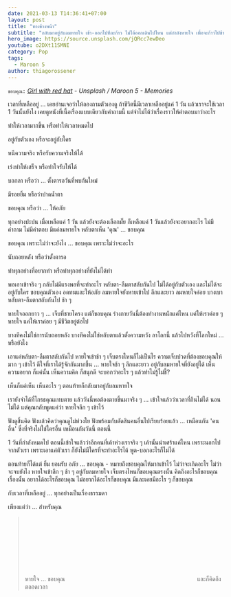 ```yaml
---
date: 2021-03-13 T14:36:41+07:00
layout: post
title: "ทางข้างหน้า"
subtitle: "กลับมาอยู่กับลมหายใจ เข้า-ออกไปทีละก้าว ไม่ได้ออกเดินไปไหน แต่กำลังหายใจ เพื่อจะก้าวไปข้างหน้า"
hero_image: https://source.unsplash.com/jQRcc7ewDeo
youtube: o2DXt11SMNI
category: Pop
tags:
  - Maroon 5
author: thiagorossener
---
```

`ขอบคุณ:` *[Girl with red hat](https://unsplash.com/@girlwithredhat) - Unsplash / Maroon 5 - Memories*

เวลาที่เหลืออยู่ ... เคยอ่านเจอว่าให้ลองถามตัวเองดู ถ้าชีวิตนี้มีเวลาเหลืออยู่แค่ 1 วัน แล้วเราจะใช้เวลา 1 วันนั้นยังไง เคยดูหนังที่เนื้อเรื่องแบบเดียวกับคำถามนี้ แต่จำไม่ได้ว่าเรื่องราวให้คำตอบมาว่าอะไร

ทำให้เวลามากขึ้น หรือทำให้เวลาหมดไป

อยู่กับตัวเอง หรือจะอยู่กับใคร

หนีความจริง หรือรับความจริงให้ได้

เร่งทำให้เสร็จ หรือทำใจรับให้ได้

บอกลา หรือว่า ... ตั้งตารอวันที่พบกันใหม่

มีรอยยิ้ม หรือว่าปาดน้ำตา

ขอบคุณ หรือว่า ... ให้อภัย

ทุกอย่างปะปน เมื่อเหลือแค่ 1 วัน แล้วยังจะต้องเลือกมั๊ย ก็เหลือแค่ 1 วันแล้วยังจะอยากอะไร ไม่มีคำถาม ไม่มีคำตอบ มีแค่ลมหายใจ หลับตาเห็น 'คุณ' ... ขอบคุณ

ขอบคุณ เพราะไม่ว่าจะยังไง ... ขอบคุณ เพราะไม่ว่าจะอะไร

นับถอยหลัง หรือว่าตั้งตารอ

ทำทุกอย่างที่อยากทำ หรือทำทุกอย่างที่ยังไม่ได้ทำ

พอเอาเข้าจริง ๆ กลับไม่มีแรงพอที่จะทำอะไร หลับตา-ลืมตาสลับกันไป ไม่ได้อยู่กับตัวเอง และไม่ได้จะอยู่กับใคร ขอบคุณตัวเอง อดทนและให้อภัย ลมหายใจยังหายเข้าไป ลึกและยาว ลมหายใจค่อย บางเบา หลับตา-ลืมตาสลับกันไป ช้า ๆ

หายใจออกยาว ๆ ... เจ็บที่ชายโครง แต่ก็ขอบคุณ ร่างกายวันนี้ต้องทำงานหนักแค่ไหน แค่ให้เราค่อย ๆ หายใจ แค่ให้เราค่อย ๆ มีชีวิตอยู่ต่อไป

บางทีคงไม่ใช่การนับถอยหลัง บางทีคงไม่ใช่หลับตาแล้วตั้งความหวัง ลาโลกนี้ แล้วไปหวังที่โลกใหม่ ... หรือยังไง

เอาแค่หลับตา-ลืมตาสลับกันไป หายใจเข้าช้า ๆ เจ็บตรงไหนก็ไม่เป็นไร ความเจ็บปวดที่ต้องขอบคุณให้มาก ๆ เข้าไว้ ดีใจที่เราได้รู้จักกันมากขึ้น ... หายใจช้า ๆ ลึกและยาว อยู่กับลมหายใจที่ยังอยู่ได้ เห็นความอยาก ก็แค่นั้น เห็นความคิด ก็สนุกดี จะบอกว่าอะไร ๆ แล้วทำไม่รู้ไม่ชี้?

เห็นก็แค่เห็น เห็นอะไร ๆ ตอนท้ายก็กลับมาอยู่กับลมหายใจ

เรายังจำได้ที่โกรธคุณแทบตาย แล้ววันนี้พอต้องตายขึ้นมาจริง ๆ ... เข้าใจแล้วว่าเวลาที่กินไม่ได้ นอนไม่ได้ แต่คุณกลับพูดแค่ว่า หายใจลึก ๆ เข้าไว้

ฟังดูสิ้นคิด ฟังแล้วคิดว่าคุณดูไม่ห่วงใย ฟังพร้อมกับตัดสินคนอื่นไปเรียบร้อยแล้ว ... เหมือนกัน 'คนอื่น' ซึ่งที่จริงไม่ใช่ใครอื่น เหมือนกันวันนี้ ตอนนี้

1 วันที่กำลังหมดไป ตอนนี้เข้าใจแล้วว่าอีกคนที่เค้าห่วงเราจริง ๆ เค้านั้นน่าเศร้าแค่ไหน เพราะนอกไปจากตัวเรา เพราะเอาแค่ตัวเรา ก็ยังไม่มีใครที่จะทำอะไรได้ พูด-บอกอะไรก็ไม่ได้

ตอนท้ายก็ได้แต่ ยิ้ม ยอมรับ อภัย ... ขอบคุณ - หมายถึงขอบคุณให้มากเข้าไว้ ไม่ว่าจะเกิดอะไร ไม่ว่าจะจบยังไง หายใจเข้าลึก ๆ ช้า ๆ อยู่กับลมหายใจ เจ็บตรงไหนก็ขอบคุณตรงนั้น คิดถึงอะไรก็ขอบคุณเรื่องนั้น อยากได้อะไรก็ขอบคุณ ไม่อยากได้อะไรก็ขอบคุณ มีและเคยมีอะไร ๆ ก็ขอบคุณ

กับเวลาที่เหลืออยู่ ... ทุกอย่างเป็นเรื่องธรรมดา

เพียงแต่ว่า ... สำหรับคุณ

> หายใจ ... ขอบคุณ <svg class="love"><use xlink:href="#icon-heart"></use></svg> และก็คิดถึงตลอดเวลา
